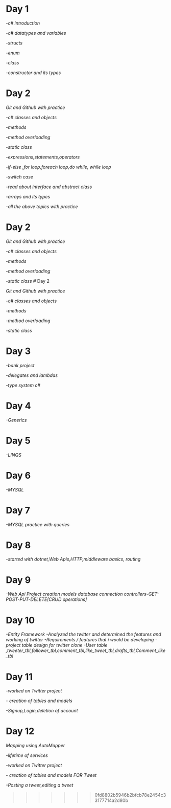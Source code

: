 

# Day 1

*-c# introduction*

*-c# datatypes and variables*

*-structs*

*-enum*

*-class* 

*-constructor and its types* 

# Day 2


*Git and Github with practice*

*-c# classes and objects*

*-methods*

*-method overloading*

*-static class* 

*-expressions,statements,operators* 

*-if-else ,for loop,foreach loop,do while, while loop* 

*-switch case* 

*-read about interface and abstract class*

*-arrays and its types*

*-all the above topics with practice*  


# Day 2


*Git and Github with practice*

*-c# classes and objects*

*-methods*

*-method overloading*

*-static class* # Day 2


*Git and Github with practice*

*-c# classes and objects*

*-methods*

*-method overloading*

*-static class* 

# Day 3


*-bank project*

*-delegates and lambdas*

*-type system c#*

# Day 4


*-Generics*

# Day 5


*-LINQS*


# Day 6


*-MYSQL*

# Day 7


*-MYSQL practice with queries*

# Day 8


*-started with dotnet,Web Apis,HTTP,middleware basics, routing*

# Day 9


*-Web Api Project creation*
*models*
*database connection*
*controllers-GET-POST-PUT-DELETE[CRUD operations]*

# Day 10


*-Entity Framework*
*-Analyzed the twitter and determined the features and working  of twitter*
*-Requirements / features that i would be developing*
*-project table design for twitter clone*
*-User table ,tweeter_tbl,follower_tbl,comment_tbl,like_tweet_tbl,drafts_tbl,Comment_like_tbl*

# Day 11
*-worked on Twitter project*

*- creation of tables and models*

*-Signup,Login,deletion of account*

# Day 12


*Mapping using AutoMapper*

*-lifetime of services*

*-worked on Twitter project*

*- creation of tables and models FOR Tweet*

*-Posting a tweet,editing a tweet*


>>>>>>> 0fd8802b5946b2bfcb78e2454c33177714a2d80b
